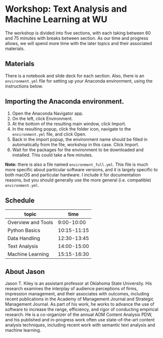 # Workshop: Text Analysis and Machine Learning at WU

The workshop is divided into five sections, with each taking between 60 and 75 minutes with breaks between section.
As our time and progress allows, we will spend more time with the later topics and their associated materials.

## Materials

There is a notebook and slide deck for each section.
Also, there is an `environment.yml` file for setting up your Anaconda environment, using the instructions below.


## Importing the Anaconda environment.

1. Open the Anaconda Navigator app.
1. On the left, click Environment.
1. At the bottom of the resulting main window, click Import.
1. In the resulting popup, click the folder icon, navigate to the `environment.yml` file, and click Open.
1. Back in the import popup, the environment name should be filled in automatically from the file, workshop in this case. Click Import.
1. Wait for the packages for the environment to be downloaded and installed. This could take a few minutes.

**Note:** there is also a file named `environment_full.yml`.
This file is much more specific about particular software versions, and it is largely specific to both macOS and particular hardware.
I include it for documentation reasons, but you should generally use the more general (i.e. compatible) `environment.yml`.

## Schedule

topic | time
------|-----
Overview and Tools | 9:00-10:00
Python Basics | 10:15-11:15
Data Handling | 12:30-13:45
Text Analysis | 14:00-15:00
Machine Learning | 15:15-16:30


## About Jason

Jason T. Kiley is an assistant professor at Oklahoma State University.
His research examines the interplay of audience perceptions of firms, impression management, and their associates with outcomes, including recent publications in the Academy of Management Journal and Strategic Management Journal.
As part of his work, he works to advance the use of software to increase the range, efficiency, and rigor of conducting empirical research.
He is a co-organizer of the annual AOM Content Analysis PDW, and his published and in-progress work often use state-of-the-art content analysis techniques, including recent work with semantic text analysis and machine learning.
